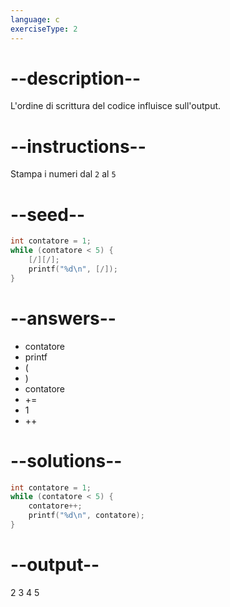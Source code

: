 ```yaml
---
language: c
exerciseType: 2
---
```


# --description--

L'ordine di scrittura del codice influisce sull'output.

# --instructions--

Stampa i numeri dal `2` al `5`

# --seed--

```c
int contatore = 1;
while (contatore < 5) {
    [/][/];
    printf("%d\n", [/]);
}
```

# --answers--

- contatore
- printf
- (
- )
- contatore
-  += 
- 1
- ++

# --solutions--

```c
int contatore = 1;
while (contatore < 5) {
    contatore++;
    printf("%d\n", contatore);
}
```

# --output--

2
3
4
5
